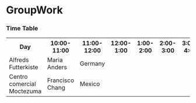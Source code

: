 # GroupWork
<!DOCTYPE html>
<html>
<body>

  <h3>Time Table </h3>
  <table>
  <tr>
    <th>Day</th>
    <th>10:00-11:00</th>
   <th>11:00-12:00</th>
    <th>12:00-1:00</th>
    <th>1:00-2:00</th>
    <th>2:00-3:00</th>
    <th>3:00-4:00</th>
    <th>4:00-5:00</th>
   <th>5:00-6:00</th>
  </tr>
  <tr>
    <td>Alfreds Futterkiste</td>
    <td>Maria Anders</td>
    <td>Germany</td>
  </tr>
  <tr>
    <td>Centro comercial Moctezuma</td>
    <td>Francisco Chang</td>
    <td>Mexico</td>
  </tr>
</table>

</body>
</html>
